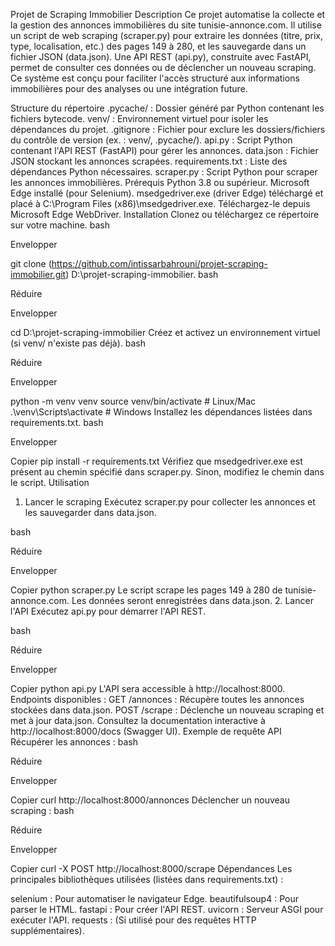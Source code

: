 Projet de Scraping Immobilier
Description
Ce projet automatise la collecte et la gestion des annonces immobilières du site tunisie-annonce.com. Il utilise un script de web scraping (scraper.py) pour extraire les données (titre, prix, type, localisation, etc.) des pages 149 à 280, et les sauvegarde dans un fichier JSON (data.json). Une API REST (api.py), construite avec FastAPI, permet de consulter ces données ou de déclencher un nouveau scraping. Ce système est conçu pour faciliter l'accès structuré aux informations immobilières pour des analyses ou une intégration future.

Structure du répertoire
.pycache/ : Dossier généré par Python contenant les fichiers bytecode.
venv/ : Environnement virtuel pour isoler les dépendances du projet.
.gitignore : Fichier pour exclure les dossiers/fichiers du contrôle de version (ex. : venv/, .pycache/).
api.py : Script Python contenant l'API REST (FastAPI) pour gérer les annonces.
data.json : Fichier JSON stockant les annonces scrapées.
requirements.txt : Liste des dépendances Python nécessaires.
scraper.py : Script Python pour scraper les annonces immobilières.
Prérequis
Python 3.8 ou supérieur.
Microsoft Edge installé (pour Selenium).
msedgedriver.exe (driver Edge) téléchargé et placé à C:\Program Files (x86)\msedgedriver.exe. Téléchargez-le depuis Microsoft Edge WebDriver.
Installation
Clonez ou téléchargez ce répertoire sur votre machine.
bash



Envelopper


git clone (https://github.com/intissarbahrouni/projet-scraping-immobilier.git)
D:\projet-scraping-immobilier.
bash

Réduire

Envelopper


cd D:\projet-scraping-immobilier
Créez et activez un environnement virtuel (si venv/ n'existe pas déjà).
bash

Réduire

Envelopper


python -m venv venv
source venv/bin/activate  # Linux/Mac
.\venv\Scripts\activate   # Windows
Installez les dépendances listées dans requirements.txt.
bash



Envelopper

Copier
pip install -r requirements.txt
Vérifiez que msedgedriver.exe est présent au chemin spécifié dans scraper.py. Sinon, modifiez le chemin dans le script.
Utilisation
1. Lancer le scraping
Exécutez scraper.py pour collecter les annonces et les sauvegarder dans data.json.

bash

Réduire

Envelopper

Copier
python scraper.py
Le script scrape les pages 149 à 280 de tunisie-annonce.com.
Les données seront enregistrées dans data.json.
2. Lancer l'API
Exécutez api.py pour démarrer l'API REST.

bash

Réduire

Envelopper

Copier
python api.py
L'API sera accessible à http://localhost:8000.
Endpoints disponibles :
GET /annonces : Récupère toutes les annonces stockées dans data.json.
POST /scrape : Déclenche un nouveau scraping et met à jour data.json.
Consultez la documentation interactive à http://localhost:8000/docs (Swagger UI).
Exemple de requête API
Récupérer les annonces :
bash

Réduire

Envelopper

Copier
curl http://localhost:8000/annonces
Déclencher un nouveau scraping :
bash

Réduire

Envelopper

Copier
curl -X POST http://localhost:8000/scrape
Dépendances
Les principales bibliothèques utilisées (listées dans requirements.txt) :

selenium : Pour automatiser le navigateur Edge.
beautifulsoup4 : Pour parser le HTML.
fastapi : Pour créer l'API REST.
uvicorn : Serveur ASGI pour exécuter l'API.
requests : (Si utilisé pour des requêtes HTTP supplémentaires).
